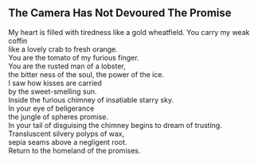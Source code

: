 The Camera Has Not Devoured The Promise
---------------------------------------
My heart is filled with tiredness like a gold wheatfield. You carry my weak coffin  
like a lovely crab to fresh orange.  
You are the tomato of my furious finger.  
You are the rusted man of a lobster,  
the bitter ness of the soul, the power of the ice.  
I saw how kisses are carried  
by the sweet-smelling sun.  
Inside the furious chimney of insatiable starry sky.  
In your eye of beligerance  
the jungle of spheres promise.  
In your tail of disguising the chimney begins to dream of trusting.  
Transluscent silvery polyps of wax,  
sepia seams above a negligent root.  
Return to the homeland of the promises.  
